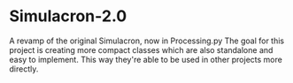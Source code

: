 # Simulacron-2.0
A revamp of the original Simulacron, now in Processing.py
The goal for this project is creating more compact classes which are also standalone and easy to implement.
This way they're able to be used in other projects more directly.
